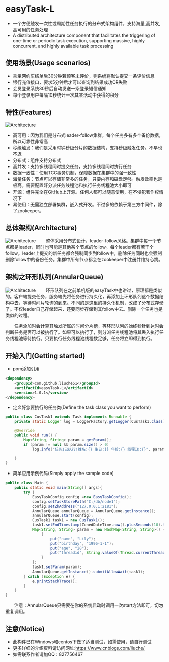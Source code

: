# easyTask-L

* 一个方便触发一次性或周期性任务执行的分布式架构组件，支持海量,高并发,高可用的任务处理
* A distributed architecture component that facilitates the triggering of one-time or periodic task execution, supporting massive, highly concurrent, and highly available task processing

## 使用场景(Usage scenarios)

* 乘坐网约车结单后30分钟若顾客未评价，则系统将默认提交一条评价信息
* 银行充值接口，要求5分钟后才可以查询到结果成功OR失败
* 会员登录系统30秒后自动发送一条登录短信通知
* 每个登录用户每隔10秒统计一次其某活动中获得的积分

## 特性(Features)

![Architecture](https://images.cnblogs.com/cnblogs_com/liuche/1811577/o_200722062611QQ%E5%9B%BE%E7%89%8720200722142544.png)
* 高可用：因为我们是分布式leader-follow集群，每个任务多有多个备份数据，所以可靠性非常高
* 秒级触发：我们是采用时钟秒级分片的数据结构，支持秒级触发任务。不早也不迟
* 分布式：组件支持分布式
* 高并发：支持多线程同时提交任务，支持多线程同时执行任务
* 数据一致性：使用TCC事务机制，保障数据在集群中的强一致性
* 海量任务：节点可以存储非常多的任务，只要内存和磁盘足够。触发效率也是极高。需要配置好分派任务线程池和执行任务线程池大小即可
* 开源：组件完全在GitHub上开源。任何人都可以随意使用，在不侵犯著作权情况下
* 易使用：无需独立部署集群，嵌入式开发。不过多的依赖于第三方中间件，除了zookeeper。

## 总体架构(Architecture)

![Architecture](https://images.cnblogs.com/cnblogs_com/liuche/1811577/o_200722062629%E5%9B%BE%E7%89%871.png)
　　整体采用分布式设计，leader-follow风格。集群中每一个节点都是leader，同时也可能是其他某个节点的follow。每个leader都有若干个follow。leader上提交的新任务都会强制同步到follow中，删除任务同时也会强制删除follow中的备份任务。集群中所有节点都会在zookeeper中注册并维持心跳。

## 架构之环形队列(AnnularQueue)

![Architecture](https://images.cnblogs.com/cnblogs_com/liuche/1811577/o_200722062635%E5%9B%BE%E7%89%872.png)
　　环形队列在之前单机版的easyTask中也讲过，原理都是类似的。客户端提交任务，服务端先将任务进行持久化，再添加上环形队列这个数据结构中去，等待时间片轮询的到来。不同的是这里的持久化机制，改成了分布式存储了。不仅leader自己存储起来，还要同步存储到其follow中去。删除一个任务也是类似的过程。

　　任务添加时会计算其触发所属的时间分片槽，等环形队列的始终秒针到达时会判断任务是否可以被执行了。如果可以执行了，则分派任务线程池将其丢入执行任务线程池等待执行。只要执行任务线程池线程数足够，任务将立即得到执行。

## 开始入门(Getting started)

* pom添加引用
```xml
<dependency>
    <groupId>com.github.liuche51</groupId>
    <artifactId>easyTask-L</artifactId>
    <version>1.0.1</version>
</dependency>
```
* 定义好您要执行的任务类(Define the task class you want to perform)
```java
public class CusTask1 extends Task implements Runnable {
    private static Logger log = LoggerFactory.getLogger(CusTask1.class);

    @Override
    public void run() {
        Map<String, String> param = getParam();
        if (param != null && param.size() > 0)
            log.info("任务1已执行!姓名:{} 生日:{} 年龄:{} 线程ID:{}", param.get("name"), param.get("birthday"), param.get("age"),param.get("threadid"));

    }
}
```
* 简单应用示例代码(Simply apply the sample code)
```java
public class Main {
    public static void main(String[] args){
        try {
            EasyTaskConfig config =new EasyTaskConfig();
            config.setTaskStorePath("C:/db/node1");
            config.setZkAddress("127.0.0.1:2181");
            AnnularQueue annularQueue = AnnularQueue.getInstance();
            annularQueue.start(config);
            CusTask1 task1 = new CusTask1();
            task1.setEndTimestamp(ZonedDateTime.now().plusSeconds(10).toInstant().toEpochMilli());
            Map<String, String> param = new HashMap<String, String>() {
                {
                    put("name", "Lily");
                    put("birthday", "1996-1-1");
                    put("age", "28");
                    put("threadid", String.valueOf(Thread.currentThread().getId()));
                }
            };
            task1.setParam(param);
            AnnularQueue.getInstance().submitAllowWait(task1);
        } catch (Exception e) {
            e.printStackTrace();
        }
    }
}
```
　　注意：AnnularQueue只需要在你的系统启动时调用一次start方法即可，切勿重复调用。
## 注意(Notice)

* 此构件已在Windows和centos下做了适当测试，如需使用，请自行测试
* 更多详细的介绍资料请访问网址:https://www.cnblogs.com/liuche/
* 如需联系作者请加QQ：827756467
